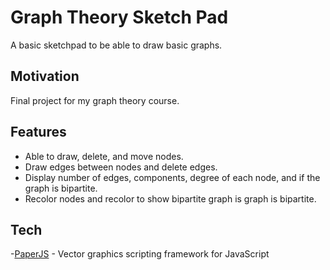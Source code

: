 # Graph Theory Sketch Pad

A basic sketchpad to be able to draw basic graphs.

## Motivation

Final project for my graph theory course.

## Features
- Able to draw, delete, and move nodes.
- Draw edges between nodes and delete edges.
- Display number of edges, components, degree of each node, and if the graph is bipartite.
- Recolor nodes and recolor to show bipartite graph is graph is bipartite.

## Tech

-[PaperJS](http://paperjs.org/) - Vector graphics scripting framework for JavaScript


